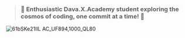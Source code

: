  
> ### 🚀 Enthusiastic Dava.X.Academy student exploring the cosmos of coding, one commit at a time! 🌟

![61bSKe21IlL _AC_UF894,1000_QL80_](https://github.com/user-attachments/assets/502415a1-7c32-4a21-9fc4-9d82dabf0cd0)
